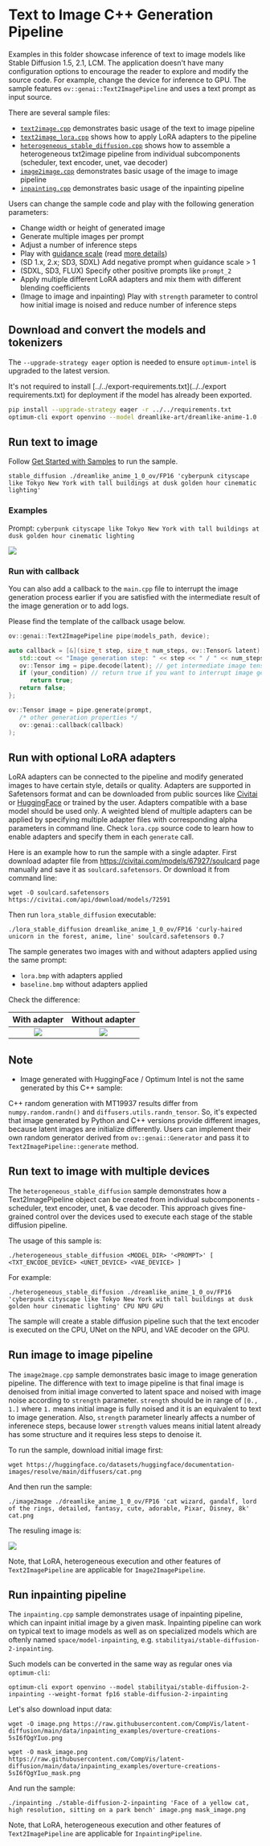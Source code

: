 # Text to Image C++ Generation Pipeline

Examples in this folder showcase inference of text to image models like Stable Diffusion 1.5, 2.1, LCM. The application doesn't have many configuration options to encourage the reader to explore and modify the source code. For example, change the device for inference to GPU. The sample features `ov::genai::Text2ImagePipeline` and uses a text prompt as input source.

There are several sample files:
 - [`text2image.cpp`](./main.cpp) demonstrates basic usage of the text to image pipeline
 - [`text2image_lora.cpp`](./lora.cpp) shows how to apply LoRA adapters to the pipeline
 - [`heterogeneous_stable_diffusion.cpp`](./heterogeneous_stable_diffusion.cpp) shows how to assemble a heterogeneous txt2image pipeline from individual subcomponents (scheduler, text encoder, unet, vae decoder)
 - [`image2image.cpp`](./image2image.cpp) demonstrates basic usage of the image to image pipeline
 - [`inpainting.cpp`](./inpainting.cpp) demonstrates basic usage of the inpainting pipeline

Users can change the sample code and play with the following generation parameters:

- Change width or height of generated image
- Generate multiple images per prompt
- Adjust a number of inference steps
- Play with [guidance scale](https://huggingface.co/spaces/stabilityai/stable-diffusion/discussions/9) (read [more details](https://arxiv.org/abs/2207.12598))
- (SD 1.x, 2.x; SD3, SDXL) Add negative prompt when guidance scale > 1
- (SDXL, SD3, FLUX) Specify other positive prompts like `prompt_2`
- Apply multiple different LoRA adapters and mix them with different blending coefficients
- (Image to image and inpainting) Play with `strength` parameter to control how initial image is noised and reduce number of inference steps

## Download and convert the models and tokenizers

The `--upgrade-strategy eager` option is needed to ensure `optimum-intel` is upgraded to the latest version.

It's not required to install [../../export-requirements.txt](../../export requirements.txt) for deployment if the model has already been exported.

```sh
pip install --upgrade-strategy eager -r ../../requirements.txt
optimum-cli export openvino --model dreamlike-art/dreamlike-anime-1.0 --task stable-diffusion --weight-format fp16 dreamlike_anime_1_0_ov/FP16
```

## Run text to image

Follow [Get Started with Samples](https://docs.openvino.ai/2024/learn-openvino/openvino-samples/get-started-demos.html) to run the sample.

`stable_diffusion ./dreamlike_anime_1_0_ov/FP16 'cyberpunk cityscape like Tokyo New York with tall buildings at dusk golden hour cinematic lighting'`

### Examples

Prompt: `cyberpunk cityscape like Tokyo New York with tall buildings at dusk golden hour cinematic lighting`

   ![](./512x512.bmp)

### Run with callback

You can also add a callback to the `main.cpp` file to interrupt the image generation process earlier if you are satisfied with the intermediate result of the image generation or to add logs.

Please find the template of the callback usage below.

```cpp
ov::genai::Text2ImagePipeline pipe(models_path, device);

auto callback = [&](size_t step, size_t num_steps, ov::Tensor& latent) -> bool {
   std::cout << "Image generation step: " << step << " / " << num_steps << std::endl;
   ov::Tensor img = pipe.decode(latent); // get intermediate image tensor
   if (your_condition) // return true if you want to interrupt image generation
      return true;
   return false;
};

ov::Tensor image = pipe.generate(prompt,
   /* other generation properties */
   ov::genai::callback(callback)
);
```

## Run with optional LoRA adapters

LoRA adapters can be connected to the pipeline and modify generated images to have certain style, details or quality. Adapters are supported in Safetensors format and can be downloaded from public sources like [Civitai](https://civitai.com) or [HuggingFace](https://huggingface.co/models) or trained by the user. Adapters compatible with a base model should be used only. A weighted blend of multiple adapters can be applied by specifying multiple adapter files with corresponding alpha parameters in command line. Check `lora.cpp` source code to learn how to enable adapters and specify them in each `generate` call.

Here is an example how to run the sample with a single adapter. First download adapter file from https://civitai.com/models/67927/soulcard page manually and save it as `soulcard.safetensors`. Or download it from command line:

`wget -O soulcard.safetensors https://civitai.com/api/download/models/72591`

Then run `lora_stable_diffusion` executable:

`./lora_stable_diffusion dreamlike_anime_1_0_ov/FP16 'curly-haired unicorn in the forest, anime, line' soulcard.safetensors 0.7`

The sample generates two images with and without adapters applied using the same prompt:
   - `lora.bmp` with adapters applied
   - `baseline.bmp` without adapters applied

Check the difference:

With adapter | Without adapter
:---:|:---:
![](./lora.bmp) | ![](./baseline.bmp)


## Note

- Image generated with HuggingFace / Optimum Intel is not the same generated by this C++ sample:

C++ random generation with MT19937 results differ from `numpy.random.randn()` and `diffusers.utils.randn_tensor`. So, it's expected that image generated by Python and C++ versions provide different images, because latent images are initialize differently. Users can implement their own random generator derived from `ov::genai::Generator` and pass it to `Text2ImagePipeline::generate` method.

## Run text to image with multiple devices

The `heterogeneous_stable_diffusion` sample demonstrates how a Text2ImagePipeline object can be created from individual subcomponents - scheduler, text encoder, unet, & vae decoder. This approach gives fine-grained control over the devices used to execute each stage of the stable diffusion pipeline.

The usage of this sample is:

`./heterogeneous_stable_diffusion <MODEL_DIR> '<PROMPT>' [ <TXT_ENCODE_DEVICE> <UNET_DEVICE> <VAE_DEVICE> ]`

For example:

`./heterogeneous_stable_diffusion ./dreamlike_anime_1_0_ov/FP16 'cyberpunk cityscape like Tokyo New York with tall buildings at dusk golden hour cinematic lighting' CPU NPU GPU`

The sample will create a stable diffusion pipeline such that the text encoder is executed on the CPU, UNet on the NPU, and VAE decoder on the GPU.

## Run image to image pipeline

The `image2mage.cpp` sample demonstrates basic image to image generation pipeline. The difference with text to image pipeline is that final image is denoised from initial image converted to latent space and noised with image noise according to `strength` parameter. `strength` should be in range of `[0., 1.]` where `1.` means initial image is fully noised and it is an equivalent to text to image generation.
Also, `strength` parameter linearly affects a number of inferenece steps, because lower `strength` values means initial latent already has some structure and it requires less steps to denoise it. 

To run the sample, download initial image first:

`wget https://huggingface.co/datasets/huggingface/documentation-images/resolve/main/diffusers/cat.png`

And then run the sample:

`./image2mage ./dreamlike_anime_1_0_ov/FP16 'cat wizard, gandalf, lord of the rings, detailed, fantasy, cute, adorable, Pixar, Disney, 8k' cat.png`

The resuling image is:

   ![](./imageimage.bmp)

Note, that LoRA, heterogeneous execution and other features of `Text2ImagePipeline` are applicable for `Image2ImagePipeline`.

## Run inpainting pipeline

The `inpainting.cpp` sample demonstrates usage of inpainting pipeline, which can inpaint initial image by a given mask. Inpainting pipeline can work on typical text to image models as well as on specialized models which are oftenly named `space/model-inpainting`, e.g. `stabilityai/stable-diffusion-2-inpainting`. 

Such models can be converted in the same way as regular ones via `optimum-cli`:

`optimum-cli export openvino --model stabilityai/stable-diffusion-2-inpainting --weight-format fp16 stable-diffusion-2-inpainting`

Let's also download input data:

`wget -O image.png https://raw.githubusercontent.com/CompVis/latent-diffusion/main/data/inpainting_examples/overture-creations-5sI6fQgYIuo.png`

`wget -O mask_image.png https://raw.githubusercontent.com/CompVis/latent-diffusion/main/data/inpainting_examples/overture-creations-5sI6fQgYIuo_mask.png`

And run the sample:

`./inpainting ./stable-diffusion-2-inpainting 'Face of a yellow cat, high resolution, sitting on a park bench' image.png mask_image.png`

Note, that LoRA, heterogeneous execution and other features of `Text2ImagePipeline` are applicable for `InpaintingPipeline`.
